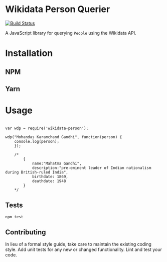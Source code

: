 Wikidata Person Querier
===

[![Build Status](https://travis-ci.org/ckucera3/wikidata-person.svg?branch=master)](https://travis-ci.org/ckucera3/wikidata-person)



A JavaScript library for querying `People` using the Wikidata API.

# Installation

## NPM

## Yarn

# Usage

```

var wdp = require('wikidata-person');

wdp("Mohandas Karamchand Gandhi", function(person) {
    console.log(person);
    });

    /*
        {
            name:"Mahatma Gandhi",
            description:"pre-eminent leader of Indian nationalism during British-ruled India",
            birthdate: 1869,
            deathdate: 1948
        }
    */

```

## Tests

`npm test`

## Contributing

In lieu of a formal style guide, take care to maintain the existing coding style. Add unit tests for any new or changed functionality. Lint and test your code.
